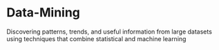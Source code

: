 # Data-Mining
Discovering patterns, trends, and useful information from large datasets using techniques that combine statistical and machine learning
